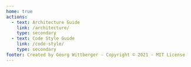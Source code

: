 ```yaml
---
home: true
actions:
  - text: Architecture Guide
    link: /architecture/
    type: secondary
  - text: Code Style Guide
    link: /code-style/
    type: secondary
footer: Created by Georg Wittberger - Copyright © 2021 - MIT License
---
```

